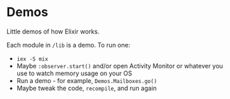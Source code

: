 # Demos

Little demos of how Elixir works.

Each module in `/lib` is a demo. To run one:

- `iex -S mix`
- Maybe `:observer.start()` and/or open Activity Monitor or whatever you use to watch memory usage on your OS
- Run a demo - for example, `Demos.Mailboxes.go()`
- Maybe tweak the code, `recompile`, and run again
